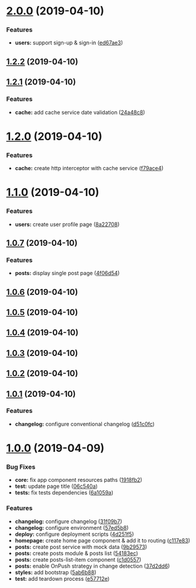 <a name="2.0.0"></a>
# [2.0.0](https://github.com/pawtwa/angular-test-facebook/compare/v1.2.2...v2.0.0) (2019-04-10)


### Features

* **users:** support sign-up & sign-in ([ed67ae3](https://github.com/pawtwa/angular-test-facebook/commit/ed67ae3))



<a name="1.2.2"></a>
## [1.2.2](https://github.com/pawtwa/angular-test-facebook/compare/v1.2.1...v1.2.2) (2019-04-10)



<a name="1.2.1"></a>
## [1.2.1](https://github.com/pawtwa/angular-test-facebook/compare/v1.2.0...v1.2.1) (2019-04-10)


### Features

* **cache:** add cache service date validation ([24a48c8](https://github.com/pawtwa/angular-test-facebook/commit/24a48c8))



<a name="1.2.0"></a>
# [1.2.0](https://github.com/pawtwa/angular-test-facebook/compare/v1.1.0...v1.2.0) (2019-04-10)


### Features

* **cache:** create http interceptor with cache service ([f79ace4](https://github.com/pawtwa/angular-test-facebook/commit/f79ace4))



<a name="1.1.0"></a>
# [1.1.0](https://github.com/pawtwa/angular-test-facebook/compare/v1.0.7...v1.1.0) (2019-04-10)


### Features

* **users:** create user profile page ([8a22708](https://github.com/pawtwa/angular-test-facebook/commit/8a22708))



<a name="1.0.7"></a>
## [1.0.7](https://github.com/pawtwa/angular-test-facebook/compare/v1.0.6...v1.0.7) (2019-04-10)


### Features

* **posts:** display single post page ([4f06d54](https://github.com/pawtwa/angular-test-facebook/commit/4f06d54))



<a name="1.0.6"></a>
## [1.0.6](https://github.com/pawtwa/angular-test-facebook/compare/v1.0.5...v1.0.6) (2019-04-10)



<a name="1.0.5"></a>
## [1.0.5](https://github.com/pawtwa/angular-test-facebook/compare/v1.0.4...v1.0.5) (2019-04-10)



<a name="1.0.4"></a>
## [1.0.4](https://github.com/pawtwa/angular-test-facebook/compare/v1.0.3...v1.0.4) (2019-04-10)



<a name="1.0.3"></a>
## [1.0.3](https://github.com/pawtwa/angular-test-facebook/compare/v1.0.2...v1.0.3) (2019-04-10)



<a name="1.0.2"></a>
## [1.0.2](https://github.com/pawtwa/angular-test-facebook/compare/v1.0.1...v1.0.2) (2019-04-10)



<a name="1.0.1"></a>
## [1.0.1](https://github.com/pawtwa/angular-test-facebook/compare/v1.0.0...v1.0.1) (2019-04-10)


### Features

* **changelog:** configure conventional changelog ([d51c0fc](https://github.com/pawtwa/angular-test-facebook/commit/d51c0fc))



<a name="1.0.0"></a>
# [1.0.0](https://github.com/pawtwa/angular-test-facebook/compare/57ed5b8...v1.0.0) (2019-04-09)


### Bug Fixes

* **core:** fix app component resources paths ([1918fb2](https://github.com/pawtwa/angular-test-facebook/commit/1918fb2))
* **test:** update page title ([06c540a](https://github.com/pawtwa/angular-test-facebook/commit/06c540a))
* **tests:** fix tests dependencies ([6a1059a](https://github.com/pawtwa/angular-test-facebook/commit/6a1059a))


### Features

* **changelog:** configure changelog ([31f09b7](https://github.com/pawtwa/angular-test-facebook/commit/31f09b7))
* **changelog:** configure environment ([57ed5b8](https://github.com/pawtwa/angular-test-facebook/commit/57ed5b8))
* **deploy:** configure deployment scripts ([4d251f5](https://github.com/pawtwa/angular-test-facebook/commit/4d251f5))
* **homepage:** create home page component & add it to routing ([c117e83](https://github.com/pawtwa/angular-test-facebook/commit/c117e83))
* **posts:** create post service with mock data ([9b29573](https://github.com/pawtwa/angular-test-facebook/commit/9b29573))
* **posts:** create posts module & posts list ([54183ec](https://github.com/pawtwa/angular-test-facebook/commit/54183ec))
* **posts:** create posts-list-item component ([c1d0557](https://github.com/pawtwa/angular-test-facebook/commit/c1d0557))
* **posts:** enable OnPush strategy in change detection ([37d2dd6](https://github.com/pawtwa/angular-test-facebook/commit/37d2dd6))
* **styles:** add bootstrap ([5ab6b88](https://github.com/pawtwa/angular-test-facebook/commit/5ab6b88))
* **test:** add teardown process ([e57712e](https://github.com/pawtwa/angular-test-facebook/commit/e57712e))



